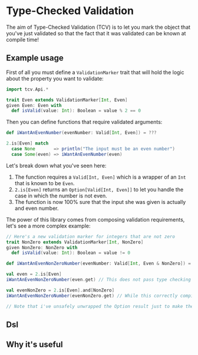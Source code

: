 # Type-Checked Validation

The aim of Type-Checked Validation (TCV) is to let you mark the object that you've just validated so that the fact that it was validated can be known at compile time!

## Example usage

First of all you must define a `ValidationMarker` trait that will hold the logic about the property you want to validate:
```scala
import tcv.Api.*

trait Even extends ValidationMarker[Int, Even]
given Even: Even with
  def isValid(value: Int): Boolean = value % 2 == 0
```

Then you can define functions that require validated arguments:
```scala
def iWantAnEvenNumber(evenNumber: Valid[Int, Even]) = ???

2.is[Even] match
  case None       => println("The input must be an even number")
  case Some(even) => iWantAnEvenNumber(even)
```

Let's break down what you've seen here:
1. The function requires a `Valid[Int, Even]` which is a wrapper of an `Int` that is known to be `Even`.
2. `2.is[Even]` returns an `Option[Valid[Int, Even]]` to let you handle the case in which the number is not even.
3. The function is now 100% sure that the input she was given is actually and even number.

The power of this library comes from composing validation requirements, let's see a more complex example:
```scala
// Here's a new validation marker for integers that are not zero
trait NonZero extends ValidationMarker[Int, NonZero]
given NonZero: NonZero with
  def isValid(value: Int): Boolean = value != 0
```

```scala
def iWantAnEvenNonZeroNumber(evenNumber: Valid[Int, Even & NonZero]) = ???

val even = 2.is[Even] 
iWantAnEvenNonZeroNumber(even.get) // This does not pass type checking as the function requires its argument to be both Even and NonZero

val evenNonZero = 2.is[Even].and[NonZero]
iWantAnEvenNonZeroNumber(evenNonZero.get) // While this correctly compiles

// Note that i've unsafely unwrapped the Option result just to make the example clearer
```

## Dsl
<!-- TODO -->

## Why it's useful
<!-- TODO -->
